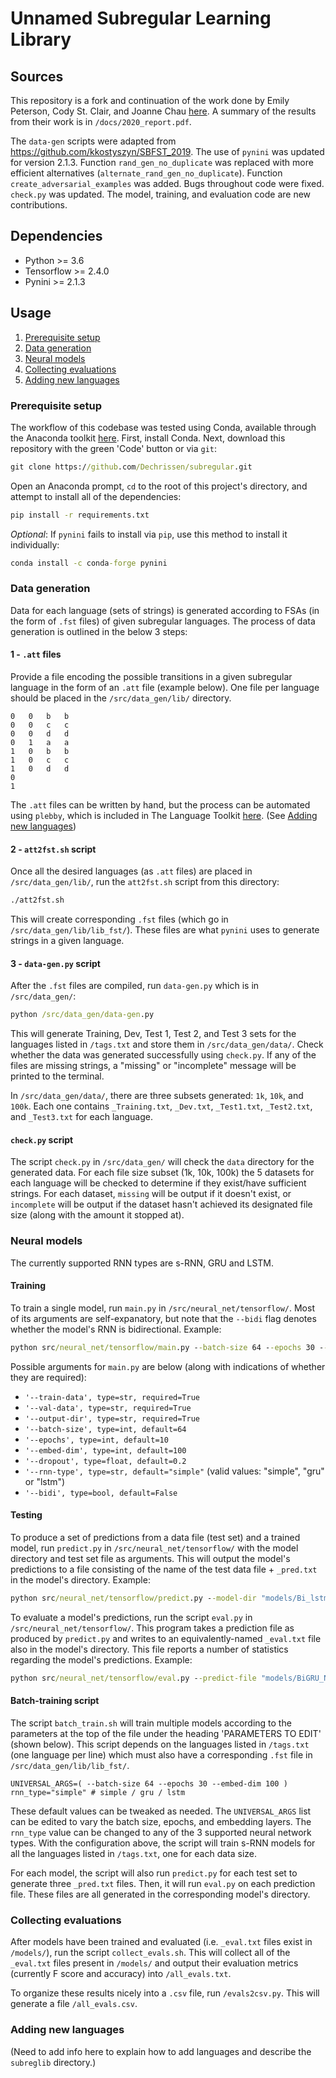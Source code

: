 # Unnamed Subregular Learning Library

## Sources
This repository is a fork and continuation of the work done by Emily Peterson, Cody St. Clair, and Joanne Chau [here](https://github.com/emkp/CSE538_FinalProject). A summary of the results from their work is in `/docs/2020_report.pdf`.

The `data-gen` scripts were adapted from https://github.com/kkostyszyn/SBFST_2019. The use of `pynini` was updated for version 2.1.3. Function `rand_gen_no_duplicate` was replaced with more efficient alternatives (`alternate_rand_gen_no_duplicate`). Function `create_adversarial_examples` was added. Bugs throughout code were fixed. `check.py` was updated. The model, training, and evaluation code are new contributions.

## Dependencies

-   Python >= 3.6
-   Tensorflow >= 2.4.0
-   Pynini >= 2.1.3

## Usage
1. [Prerequisite setup](#prerequisite-setup)
2. [Data generation](#data-generation)
3. [Neural models](#neural-models)
4. [Collecting evaluations](#collecting-evaluations)
5. [Adding new languages](#adding-new-languages)

### Prerequisite setup
The workflow of this codebase was tested using Conda, available through the Anaconda toolkit [here](https://www.anaconda.com/products/individual). First, install Conda. Next, download this repository with the green 'Code' button or via `git`:

```cmd
git clone https://github.com/Dechrissen/subregular.git
```

Open an Anaconda prompt, `cd` to the root of this project's directory, and attempt to install all of the dependencies:

```cmd
pip install -r requirements.txt
```

*Optional*: If `pynini` fails to install via `pip`, use this method to install it individually:

```cmd
conda install -c conda-forge pynini
```

### Data generation
Data for each language (sets of strings) is generated according to FSAs (in the form of `.fst` files) of given subregular languages. The process of data generation is outlined in the below 3 steps:

#### 1 - `.att` files
Provide a file encoding the possible transitions in a given subregular language in the form of an `.att` file (example below). One file per language should be placed in the `/src/data_gen/lib/` directory.
```
0	0	b	b
0	0	c	c
0	0	d	d
0	1	a	a
1	0	b	b
1	0	c	c
1	0	d	d
0
1
```
The `.att` files can be written by hand, but the process can be automated using `plebby`, which is included in The Language Toolkit [here](https://github.com/vvulpes0/Language-Toolkit-2). (See [Adding new languages](#adding-new-languages))

#### 2 - `att2fst.sh` script

Once all the desired languages (as `.att` files) are placed in `/src/data_gen/lib/`, run the `att2fst.sh` script from this directory:

```cmd
./att2fst.sh
```

This will create corresponding `.fst` files (which go in `/src/data_gen/lib/lib_fst/`). These files are what `pynini` uses to generate strings in a given language.

#### 3 - `data-gen.py` script

After the `.fst` files are compiled, run `data-gen.py` which is in `/src/data_gen/`:

```cmd
python /src/data_gen/data-gen.py
```

This will generate Training, Dev, Test 1, Test 2, and Test 3 sets for the languages listed in `/tags.txt` and store them in `/src/data_gen/data/`. Check whether the data was generated successfully using `check.py`. If any of the files are missing strings, a "missing" or "incomplete" message will be printed to the terminal.  

In `/src/data_gen/data/`, there are three subsets generated: `1k`, `10k`, and `100k`. Each one contains `_Training.txt`, `_Dev.txt`, `_Test1.txt`, `_Test2.txt`, and `_Test3.txt` for each language.

#### `check.py` script

The script `check.py` in `/src/data_gen/` will check the `data` directory for the generated data. For each file size subset (1k, 10k, 100k) the 5 datasets for each language will be checked to determine if they exist/have sufficient strings. For each dataset, `missing` will be output if it doesn't exist, or `incomplete` will be output if the dataset hasn't achieved its designated file size (along with the amount it stopped at).

### Neural models
The currently supported RNN types are s-RNN, GRU and LSTM.  

#### Training
To train a single model, run `main.py` in `/src/neural_net/tensorflow/`. Most of its arguments are self-expanatory, but note that the `--bidi` flag denotes whether the model's RNN is bidirectional. Example:

```cmd
python src/neural_net/tensorflow/main.py --batch-size 64 --epochs 30 --embed-dim 100 --rnn-type gru --dropout 0 --bidi False --train-data "/src/data_gen/data/100k/SL.4.2.0_Training.txt" --val-data "/src/data_gen/data/100k/SL.4.2.0_Dev.txt" --output-dir "/src/models"
```

Possible arguments for `main.py` are below (along with indications of whether they are required):

- `'--train-data', type=str, required=True`
- `'--val-data', type=str, required=True`
- `'--output-dir', type=str, required=True`
- `'--batch-size', type=int, default=64`
- `'--epochs', type=int, default=10`
- `'--embed-dim', type=int, default=100`
- `'--dropout', type=float, default=0.2`
- `'--rnn-type', type=str, default="simple"` (valid values: "simple", "gru" or "lstm")
- `'--bidi', type=bool, default=False`

#### Testing
To produce a set of predictions from a data file (test set) and a trained model, run `predict.py` in `/src/neural_net/tensorflow/` with the model directory and test set file as arguments. This will output the model's predictions to a file consisting of the name of the test data file + `_pred.txt` in the model's directory. Example:

```cmd
python src/neural_net/tensorflow/predict.py --model-dir "models/Bi_lstm_NoDrop_SL.4.2.1_100k" --data-file "src/data_gen/data/10k/SL.4.2.0_Test1.txt"
```

To evaluate a model's predictions, run the script `eval.py` in `/src/neural_net/tensorflow/`. This program takes a prediction file as produced by `predict.py` and writes to an equivalently-named `_eval.txt` file also in the model's directory. This file reports a number of statistics regarding the model's predictions. Example:

```cmd
python src/neural_net/tensorflow/eval.py --predict-file "models/BiGRU_NoDrop_SL.4.2.1_100k/Test1_pred.txt"
```

#### Batch-training script
The script `batch_train.sh` will train multiple models according to the parameters at the top of the file under the heading 'PARAMETERS TO EDIT' (shown below). This script depends on the languages listed in `/tags.txt` (one language per line) which must also have a corresponding `.fst` file in `/src/data_gen/lib/lib_fst/`.
```{bash}
UNIVERSAL_ARGS=( --batch-size 64 --epochs 30 --embed-dim 100 )
rnn_type="simple" # simple / gru / lstm
```
These default values can be tweaked as needed. The `UNIVERSAL_ARGS` list can be edited to vary the batch size, epochs, and embedding layers. The `rnn_type` value can be changed to any of the 3 supported neural network types. With the configuration above, the script will train s-RNN models for all the languages listed in `/tags.txt`, one for each data size.  

For each model, the script will also run `predict.py` for each test set to generate three `_pred.txt` files. Then, it will run `eval.py` on each prediction file. These files are all generated in the corresponding model's directory.

### Collecting evaluations

After models have been trained and evaluated (i.e. `_eval.txt` files exist in `/models/`), run the script `collect_evals.sh`. This will collect all of the `_eval.txt` files present in `/models/` and output their evaluation metrics (currently F score and accuracy) into `/all_evals.txt`.  

To organize these results nicely into a `.csv` file, run `/evals2csv.py`. This will generate a file `/all_evals.csv`.

### Adding new languages

(Need to add info here to explain how to add languages and describe the `subreglib` directory.)
